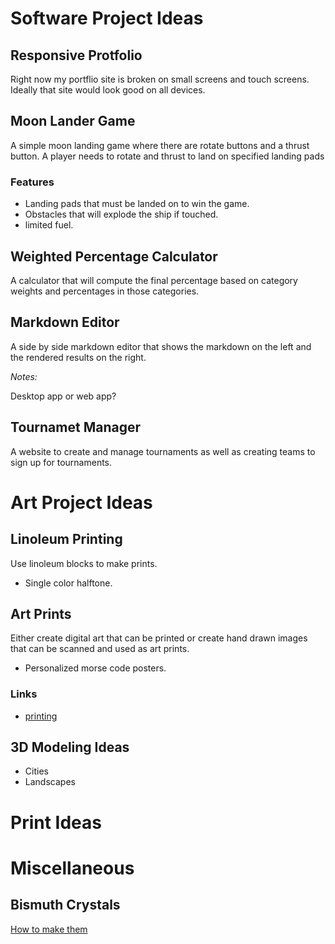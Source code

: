 # Software Project Ideas

## Responsive Protfolio

Right now my portflio site is broken on small screens and touch screens.  Ideally that site would look good on all devices.

## Moon Lander Game

A simple moon landing game where there are rotate buttons and a thrust button.  A player needs to rotate and thrust to land on specified landing pads

### Features

- Landing pads that must be landed on to win the game.
- Obstacles that will explode the ship if touched.
- limited fuel.

## Weighted Percentage Calculator

A calculator that will compute the final percentage based on category weights and percentages in those categories.

## Markdown Editor

A side by side markdown editor that shows the markdown on the left and the rendered results on the right.

*Notes:*

Desktop app or web app?

## Tournamet Manager

A website to create and manage tournaments as well as creating teams to sign up for tournaments.

# Art Project Ideas

## Linoleum Printing

Use linoleum blocks to make prints.

- Single color halftone.

## Art Prints

Either create digital art that can be printed or create hand drawn images that can be scanned and used as art prints.

- Personalized morse code posters.

### Links

- [printing](iprintfromhome.com)

## 3D Modeling Ideas

- Cities
- Landscapes

# Print Ideas

# Miscellaneous

## Bismuth Crystals

[How to make them](https://www.reddit.com/r/woahdude/comments/2pvhfh/bismuth_crystal_i_made_it_took_about_30_min/cn0noa8/)